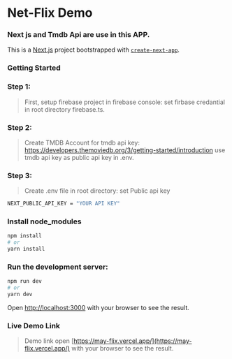 # Net-Flix Demo

### Next js and Tmdb Api are use in this APP.

This is a [Next.js](https://nextjs.org/) project bootstrapped with [`create-next-app`](https://github.com/vercel/next.js/tree/canary/packages/create-next-app).

### Getting Started

### Step 1:

> First, setup firebase project in firebase console:
> set firbase credantial in root directory firebase.ts.

### Step 2:

> Create TMDB Account for tmdb api key:
> https://developers.themoviedb.org/3/getting-started/introduction
> use tmdb api key as public api key in .env.

### Step 3:

> Create .env file in root directory:
> set Public api key

```bash
NEXT_PUBLIC_API_KEY = "YOUR API KEY"
```

### Install node_modules

```bash
npm install
# or
yarn install
```

### Run the development server:

```bash
npm run dev
# or
yarn dev
```

Open [http://localhost:3000](http://localhost:3000) with your browser to see the result.

### Live Demo Link

> Demo link
> open [https://may-flix.vercel.app/](https://may-flix.vercel.app/) with your browser to see the result.

